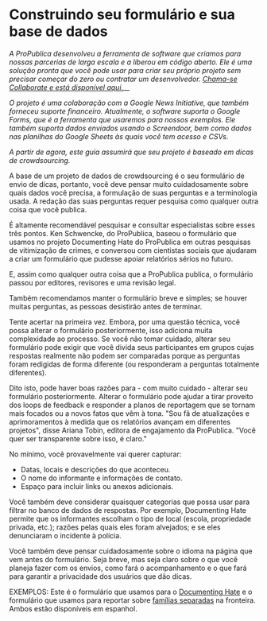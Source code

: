 # Construindo seu formulário e sua base de dados

_A ProPublica desenvolveu a ferramenta de software que criamos para nossas parcerias de larga escala e a liberou em código aberto. Ele é uma solução pronta que você pode usar para criar seu próprio projeto sem precisar começar do zero ou contratar um desenvolvedor._ [_Chama-se Collaborate e está disponível aqui._](https://www.propublica.org/nerds/making-collaborative-data-projects-easier-our-new-tool-collaborate-is-here)\_\_

_O projeto é uma colaboração com a Google News Initiative, que também forneceu suporte financeiro. Atualmente, o software suporta o Google Forms, que é a ferramenta que usaremos para nossos exemplos. Ele também suporta dados enviados usando o Screendoor, bem como dados nas planilhas do Google Sheets às quais você tem acesso e CSVs._ 

_A partir de agora, este guia assumirá que seu projeto é baseado em dicas de crowdsourcing._

A base de um projeto de dados de crowdsourcing é o seu formulário de envio de dicas, portanto, você deve pensar muito cuidadosamente sobre quais dados você precisa, a formulação de suas perguntas e a terminologia usada. A redação das suas perguntas requer pesquisa como qualquer outra coisa que você publica.

É altamente recomendável pesquisar e consultar especialistas sobre esses três pontos. Ken Schwencke, do ProPublica, baseou o formulário que usamos no projeto Documenting Hate do ProPublica em outras pesquisas de vitimização de crimes, e conversou com cientistas sociais que ajudaram a criar um formulário que pudesse apoiar relatórios sérios no futuro.

E, assim como qualquer outra coisa que a ProPublica publica, o formulário passou por editores, revisores e uma revisão legal.

Também recomendamos manter o formulário breve e simples; se houver muitas perguntas, as pessoas desistirão antes de terminar.

Tente acertar na primeira vez. Embora, por uma questão técnica, você possa alterar o formulário posteriormente, isso adiciona muita complexidade ao processo. Se você não tomar cuidado, alterar seu formulário pode exigir que você divida seus participantes em grupos cujas respostas realmente não podem ser comparadas porque as perguntas foram redigidas de forma diferente \(ou responderam a perguntas totalmente diferentes\).

Dito isto, pode haver boas razões para - com muito cuidado - alterar seu formulário posteriormente. Alterar o formulário pode ajudar a tirar proveito dos loops de feedback e responder a planos de reportagem que se tornam mais focados ou a novos fatos que vêm à tona. "Sou fã de atualizações e aprimoramentos à medida que os relatórios avançam em diferentes projetos", disse Ariana Tobin, editora de engajamento da ProPublica. "Você quer ser transparente sobre isso, é claro."

No mínimo, você provavelmente vai querer capturar:

* Datas, locais e descrições do que aconteceu.
* O nome do informante e informações de contato.
* Espaço para incluir links ou anexos adicionais.

Você também deve considerar quaisquer categorias que possa usar para filtrar no banco de dados de respostas. Por exemplo, Documenting Hate permite que os informantes escolham o tipo de local \(escola, propriedade privada, etc.\); razões pelas quais eles foram alvejados; e se eles denunciaram o incidente à polícia.

Você também deve pensar cuidadosamente sobre o idioma na página que vem antes do formulário. Seja breve, mas seja claro sobre o que você planeja fazer com os envios, como fará o acompanhamento e o que fará para garantir a privacidade dos usuários que dão dicas.

EXEMPLOS: Este é o formulário que usamos para o [Documenting Hate](https://projects.propublica.org/graphics/hatecrimes-form) e o formulário que usamos para reportar sobre [famílias separadas](https://www.propublica.org/getinvolved/do-you-know-a-child-in-a-detention-center-or-shelter-facility) na fronteira. Ambos estão disponíveis em espanhol.

